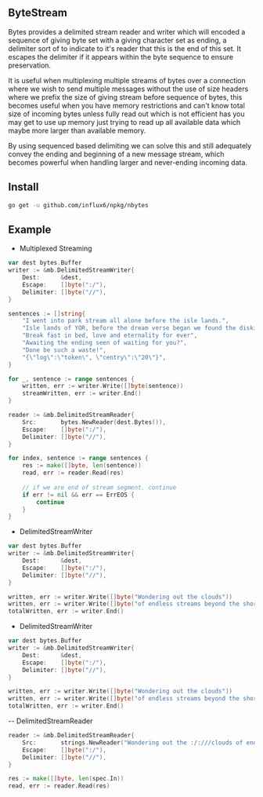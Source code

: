 ByteStream
---------
Bytes provides a delimited stream reader and writer which will encoded a sequence of giving byte set 
with a giving character set as ending, a delimiter sort of to indicate to it's reader that this is the end 
of this set. It escapes the delimiter if it appears within the byte sequence to ensure preservation. 

It is useful when multiplexing multiple streams of bytes over a connection where we wish to send 
multiple messages without the use of size headers where we prefix the size of giving stream before sequence 
of bytes, this becomes useful when you have memory restrictions and can't know total size of incoming bytes 
unless fully read out which is not efficient has you may get to use up memory just trying to read up all available
data which maybe more larger than available memory.

By using sequenced based delimiting we can solve this and still adequately convey the ending and beginning 
of a new message stream, which becomes powerful when handling larger and never-ending incoming data.


## Install

```bash
go get -u github.com/influx6/npkg/nbytes
```


## Example


- Multiplexed Streaming

```go
var dest bytes.Buffer
writer := &mb.DelimitedStreamWriter{
	Dest:      &dest,
	Escape:    []byte(":/"),
	Delimiter: []byte("//"),
}

sentences := []string{
	"I went into park stream all alone before the isle lands.",
	"Isle lands of YOR, before the dream verse began we found the diskin.",
	"Break fast in bed, love and eternality for ever",
	"Awaiting the ending seen of waiting for you?",
	"Done be such a waste!",
	"{\"log\":\"token\", \"centry\":\"20\"}",
}

for _, sentence := range sentences {
	written, err := writer.Write([]byte(sentence))
	streamWritten, err := writer.End()
}

reader := &mb.DelimitedStreamReader{
	Src:       bytes.NewReader(dest.Bytes()),
	Escape:    []byte(":/"),
	Delimiter: []byte("//"),
}

for index, sentence := range sentences {
	res := make([]byte, len(sentence))
	read, err := reader.Read(res)
	
	// if we are end of stream segment, continue
	if err != nil && err == ErrEOS {
		continue
	}
}

```

- DelimitedStreamWriter

```go
var dest bytes.Buffer
writer := &mb.DelimitedStreamWriter{
	Dest:      &dest,
	Escape:    []byte(":/"),
	Delimiter: []byte("//"),
}

written, err := writer.Write([]byte("Wondering out the clouds"))
written, err := writer.Write([]byte("of endless streams beyond the shore"))
totalWritten, err := writer.End()
```


- DelimitedStreamWriter

```go
var dest bytes.Buffer
writer := &mb.DelimitedStreamWriter{
	Dest:      &dest,
	Escape:    []byte(":/"),
	Delimiter: []byte("//"),
}

written, err := writer.Write([]byte("Wondering out the clouds"))
written, err := writer.Write([]byte("of endless streams beyond the shore"))
totalWritten, err := writer.End()
```

-- DelimitedStreamReader 

```go
reader := &mb.DelimitedStreamReader{
	Src:       strings.NewReader("Wondering out the :/:///clouds of endless :///streams beyond the shore//"),
	Escape:    []byte(":/"),
	Delimiter: []byte("//"),
}

res := make([]byte, len(spec.In))
read, err := reader.Read(res)
```
